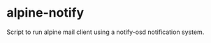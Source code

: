 alpine-notify
=============

Script to run alpine mail client using a notify-osd notification system.